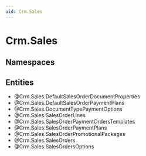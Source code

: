 ```yaml
---
uid: Crm.Sales
---
```

# Crm.Sales

## Namespaces

## Entities
- @Crm.Sales.DefaultSalesOrderDocumentProperties  
- @Crm.Sales.DefaultSalesOrderPaymentPlans  
- @Crm.Sales.DocumentTypePaymentOptions  
- @Crm.Sales.SalesOrderLines  
- @Crm.Sales.SalesOrderPaymentOrdersTemplates  
- @Crm.Sales.SalesOrderPaymentPlans  
- @Crm.Sales.SalesOrderPromotionalPackages  
- @Crm.Sales.SalesOrders  
- @Crm.Sales.SalesOrdersOptions  

